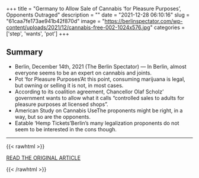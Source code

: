 +++
title = "Germany to Allow Sale of Cannabis ‘for Pleasure Purposes’, Opponents Outraged"
description = ""
date = "2021-12-28 06:10:16"
slug = "61caa7fe173ae941b42f870d"
image = "https://berlinspectator.com/wp-content/uploads/2021/12/cannabis-free-002-1024x576.jpg"
categories = ['step', 'wants', 'pot']
+++



## Summary

- Berlin, December 14th, 2021 (The Berlin Spectator) — In Berlin, almost everyone seems to be an expert on cannabis and joints.
- Pot ‘for Pleasure Purposes’At this point, consuming marijuana is legal, but owning or selling it is not, in most cases.
- According to its coalition agreement, Chancellor Olaf Scholz’ government wants to allow what it calls “controlled sales to adults for pleasure purposes at licensed shops”.
- American Study on Cannabis UseThe proponents might be right, in a way, but so are the opponents.
- Eatable ‘Hemp Tickets’Berlin’s many legalization proponents do not seem to be interested in the cons though.

---

{{< rawhtml >}}
  <p class="article-category">
    <a target="_blank" href="https://berlinspectator.com/2021/12/14/germany-to-allow-sale-of-cannabis-for-pleasure-purposes-2/">READ THE ORIGINAL ARTICLE</a>
  </p>
{{< /rawhtml >}}
